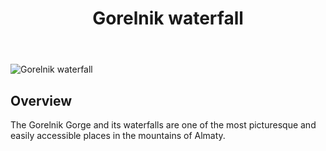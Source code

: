 ﻿---
title: Gorelnik waterfall
username: nikkom
tags: 1
latitude: 43.12077
longitude: 77.05412
---

<p><img src="images/0010_gorelnik_waterfall.jpg" alt="Gorelnik waterfall" title="Gorelnik waterfall - August 20, 2022"></p>

## Overview
The Gorelnik Gorge and its waterfalls are one of the most picturesque and easily accessible places in the mountains of Almaty.
